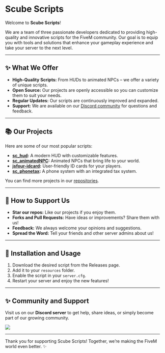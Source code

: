 # Scube Scripts

Welcome to **Scube Scripts**! 

We are a team of three passionate developers dedicated to providing high-quality and innovative scripts for the FiveM community. Our goal is to equip you with tools and solutions that enhance your gameplay experience and take your server to the next level.

---

## ✨ **What We Offer**

- **High-Quality Scripts:** From HUDs to animated NPCs – we offer a variety of unique scripts.
- **Open Source:** Our projects are openly accessible so you can customize them to suit your needs.
- **Regular Updates:** Our scripts are continuously improved and expanded.
- **Support:** We are available on our [Discord community](https://discord.gg/Mqgewse3Yc) for questions and feedback.

---

## 📚 **Our Projects**

Here are some of our most popular scripts:

- **[sc_hud](https://github.com/ScubeScripts/sc_hud):** A modern HUD with customizable features.
- **[sc_animatedNPC](https://github.com/ScubeScripts/sc_animatedNPC):** Animated NPCs that bring life to your world.
- **[jsfour-idcard](https://github.com/ScubeScripts/jsfour-idcard):** User-friendly ID cards for your players.
- **[sc_phonetax](https://github.com/ScubeScripts/sc_phonetax):** A phone system with an integrated tax system.

You can find more projects in our [repositories](https://github.com/orgs/ScubeScripts/repositories).

---

## 📢 **How to Support Us**

- **Star our repos:** Like our projects if you enjoy them.
- **Forks and Pull Requests:** Have ideas or improvements? Share them with us!
- **Feedback:** We always welcome your opinions and suggestions.
- **Spread the Word:** Tell your friends and other server admins about us!

---

## 🔧 **Installation and Usage**

1. Download the desired script from the Releases page.
2. Add it to your `resources` folder.
3. Enable the script in your `server.cfg`.
4. Restart your server and enjoy the new features!

---

## ✨ **Community and Support**

Visit us on our **Discord server** to get help, share ideas, or simply become part of our growing community.

<p><a href="https://discord.gg/Mqgewse3Yc">
      <img src="https://img.shields.io/discord/942834394517876857?style=for-the-badge&logo=discord&labelColor=7289da&logoColor=white&color=2c2f33&label=Discord"/>
  </a></p>

---

Thank you for supporting Scube Scripts! Together, we’re making the FiveM world even better. ✨
